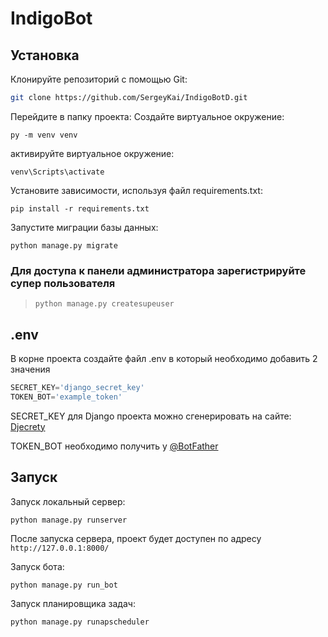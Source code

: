 # IndigoBot

## Установка

Клонируйте репозиторий с помощью Git:

```sh
git clone https://github.com/SergeyKai/IndigoBotD.git
```

Перейдите в папку проекта:
Создайте виртуальное окружение: 

```
py -m venv venv
```

активируйте виртуальное окружение:

```
venv\Scripts\activate
```

Установите зависимости, используя файл requirements.txt:

```
pip install -r requirements.txt
```


Запустите миграции базы данных:

```
python manage.py migrate
```

### Для доступа к панели администратора зарегистрируйте супер пользователя
> `python manage.py createsupeuser`
## .env
В корне проекта создайте файл .env в который необходимо добавить 2 значения 
```python
SECRET_KEY='django_secret_key'  
TOKEN_BOT='example_token'
```

SECRET_KEY для Django проекта можно сгенерировать на сайте:  [Djecrety](https://djecrety.ir/)

TOKEN_BOT необходимо получить у [@BotFather](https://t.me/BotFather )
## Запуск

Запуск локальный сервер:
```
python manage.py runserver
```

После запуска сервера, проект будет доступен по адресу `http://127.0.0.1:8000/`

Запуск бота:
```
python manage.py run_bot
```

Запуск планировщика задач: 
```
python manage.py runapscheduler
```
